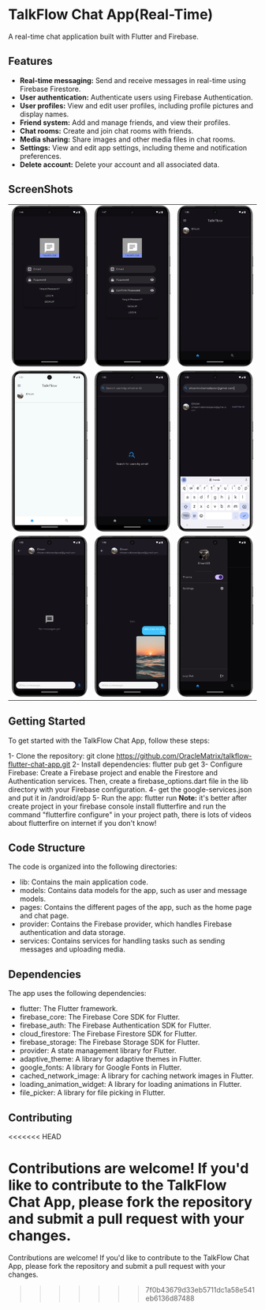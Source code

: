 # TalkFlow Chat App(Real-Time)

A real-time chat application built with Flutter and Firebase.

## Features

* **Real-time messaging:** Send and receive messages in real-time using Firebase Firestore.
* **User authentication:** Authenticate users using Firebase Authentication.
* **User profiles:** View and edit user profiles, including profile pictures and display names.
* **Friend system:** Add and manage friends, and view their profiles.
* **Chat rooms:** Create and join chat rooms with friends.
* **Media sharing:** Share images and other media files in chat rooms.
* **Settings:** View and edit app settings, including theme and notification preferences.
* **Delete account:** Delete your account and all associated data.

## ScreenShots

|   |   |   |
|---|---|---|
| ![login_page.png](screenshots%2Flogin_page.png) | ![signup_page.png](screenshots%2Fsignup_page.png) | ![homepage_dark.png](screenshots%2Fhomepage_dark.png) |
| ![homepage_light.png](screenshots%2Fhomepage_light.png) | ![empty_search.png](screenshots%2Fempty_search.png) | ![searchpage.png](screenshots%2Fsearchpage.png) |
| ![empty_chatpage.png](screenshots%2Fempty_chatpage.png) | ![chatpage.png](screenshots%2Fchatpage.png) | ![drawer.png](screenshots%2Fdrawer.png) || ![settings.png](screenshots%2Fsettings.png) | ![change_profile_info.png](screenshots%2Fchange_profile_info.png) | ![friends_profile_info.png](screenshots%2Ffriends_profile_info.png) |

## Getting Started

To get started with the TalkFlow Chat App, follow these steps:

1- Clone the repository: git clone https://github.com/OracleMatrix/talkflow-flutter-chat-app.git
2- Install dependencies: flutter pub get
3- Configure Firebase: Create a Firebase project and enable the Firestore and Authentication
services. Then, create a firebase_options.dart file in the lib directory with your Firebase
configuration.
4- get the google-services.json and put it in /android/app
5- Run the app: flutter run
**Note:** it's better after create project in your firebase console install flutterfire and run the
command "flutterfire configure" in your project path, there is lots of videos about flutterfire on
internet if you don't know!


## Code Structure

The code is organized into the following directories:

* lib: Contains the main application code.
* models: Contains data models for the app, such as user and message models.
* pages: Contains the different pages of the app, such as the home page and chat page.
* provider: Contains the Firebase provider, which handles Firebase authentication and data storage.
* services: Contains services for handling tasks such as sending messages and uploading media.

## Dependencies

The app uses the following dependencies:

* flutter: The Flutter framework.
* firebase_core: The Firebase Core SDK for Flutter.
* firebase_auth: The Firebase Authentication SDK for Flutter.
* cloud_firestore: The Firebase Firestore SDK for Flutter.
* firebase_storage: The Firebase Storage SDK for Flutter.
* provider: A state management library for Flutter.
* adaptive_theme: A library for adaptive themes in Flutter.
* google_fonts: A library for Google Fonts in Flutter.
* cached_network_image: A library for caching network images in Flutter.
* loading_animation_widget: A library for loading animations in Flutter.
* file_picker: A library for file picking in Flutter.

## Contributing
<<<<<<< HEAD

Contributions are welcome! If you'd like to contribute to the TalkFlow Chat App, please fork the
repository and submit a pull request with your changes.
=======
Contributions are welcome! If you'd like to contribute to the TalkFlow Chat App, please fork the repository and submit a pull request with your changes.
>>>>>>> 7f0b43679d33eb5711dc1a58e541eb6136d87488
